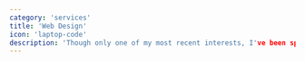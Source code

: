 ```yaml
---
category: 'services'
title: 'Web Design'
icon: 'laptop-code'
description: 'Though only one of my most recent interests, I've been spending a lot of time learning about Frontend development technologies such as React and Gatsby. Has my effort paid off? See for yourself! Though right now this website is little more than a Gatsby template built on React and Tailwind, I'm constantly working to make it my own by customizing its components. 🙌GraphQL is godsent.'
---
```

